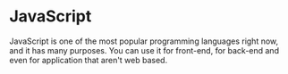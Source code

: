 # JavaScript

JavaScript is one of the most popular programming languages right now, and it has many purposes. You can use it for front-end, for back-end and even for application that aren't web based.
